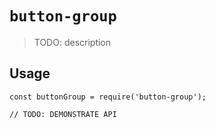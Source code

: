 # `button-group`

> TODO: description

## Usage

```
const buttonGroup = require('button-group');

// TODO: DEMONSTRATE API
```
